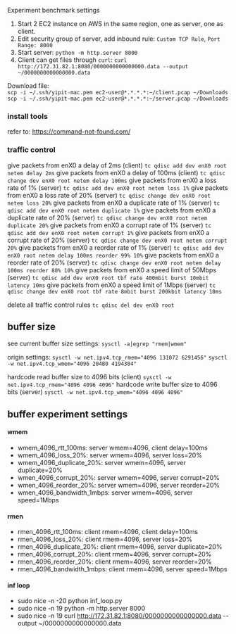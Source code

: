 Experiment benchmark settings
1. Start 2 EC2 instance on AWS in the same region, one as server, one as client.
2. Edit security group of server, add inbound rule: `Custom TCP Rule`, `Port Range: 8000`
3. Start server: `python -m http.server 8000`
4. Client can get files through `curl`: `curl http://172.31.82.1:8080/0000000000000000.data --output ~/0000000000000000.data`
   
Download file:  
`scp -i ~/.ssh/yipit-mac.pem ec2-user@*.*.*.*:~/client.pcap ~/Downloads`  
`scp -i ~/.ssh/yipit-mac.pem ec2-user@*.*.*.*:~/server.pcap ~/Downloads`

### install tools
refer to: https://command-not-found.com/

### traffic control
give packets from enX0 a delay of 2ms (client)
`tc qdisc add dev enX0 root netem delay 2ms`
give packets from enX0 a delay of 100ms (client)
`tc qdisc change dev enX0 root netem delay 100ms`
give packets from enX0 a loss rate of 1% (server)
`tc qdisc add dev enX0 root netem loss 1%`
give packets from enX0 a loss rate of 20% (server)
`tc qdisc change dev enX0 root netem loss 20%`
give packets from enX0 a duplicate rate of 1% (server)
`tc qdisc add dev enX0 root netem duplicate 1%`
give packets from enX0 a duplicate rate of 20% (server)
`tc qdisc change dev enX0 root netem duplicate 20%`
give packets from enX0 a corrupt rate of 1% (server)
`tc qdisc add dev enX0 root netem corrupt 1%`
give packets from enX0 a corrupt rate of 20% (server)
`tc qdisc change dev enX0 root netem corrupt 20%`
give packets from enX0 a reorder rate of 1% (server)
`tc qdisc add dev enX0 root netem delay 100ms reorder 99% 10%`
give packets from enX0 a reorder rate of 20% (server)
`tc qdisc change dev enX0 root netem delay 100ms reorder 80% 10%`
give packets from enX0 a speed limit of 50Mbps (server)
`tc qdisc add dev enX0 root tbf rate 400mbit burst 10mbit latency 10ms`
give packets from enX0 a speed limit of 1Mbps (server)
`tc qdisc change dev enX0 root tbf rate 8mbit burst 200kbit latency 10ms`

delete all traffic control rules
`tc qdisc del dev enX0 root`

## buffer size
see current buffer size settings:
`sysctl -a|egrep "rmem|wmem"`

origin settings:
`sysctl -w net.ipv4.tcp_rmem="4096 131072 6291456"`
`sysctl -w net.ipv4.tcp_wmem="4096 20480 4194304"`

hardcode read buffer size to 4096 bits (client)
`sysctl -w net.ipv4.tcp_rmem="4096 4096 4096"`
hardcode write buffer size to 4096 bits (server)
`sysctl -w net.ipv4.tcp_wmem="4096 4096 4096"`

## buffer experiment settings
#### wmem
- wmem_4096_rtt_100ms: server wmem=4096, client delay=100ms
- wmem_4096_loss_20%: server wmem=4096, server loss=20%
- wmem_4096_duplicate_20%: server wmem=4096, server duplicate=20%
- wmen_4096_corrupt_20%: server wmem=4096, server corrupt=20%
- wmen_4096_reorder_20%: server wmem=4096, server reorder=20%
- wmen_4096_bandwidth_1mbps: server wmem=4096, server speed=1Mbps
#### rmen
- rmen_4096_rtt_100ms: client rmem=4096, client delay=100ms
- rmen_4096_loss_20%: client rmem=4096, server loss=20%
- rmen_4096_duplicate_20%: client rmem=4096, server duplicate=20%
- rmen_4096_corrupt_20%: client rmem=4096, server corrupt=20%
- rmen_4096_reorder_20%: client rmem=4096, server reorder=20%
- rmen_4096_bandwidth_1mbps: client rmem=4096, server speed=1Mbps
#### inf loop
- sudo nice -n -20 python inf_loop.py
- sudo nice -n 19 python -m http.server 8000
- sudo nice -n 19 curl http://172.31.82.1:8080/0000000000000000.data --output ~/0000000000000000.data
